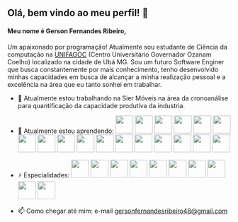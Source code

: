 ## Olá, bem vindo ao meu perfil! 👋

#### Meu nome é Gerson Fernandes Ribeiro,
Um apaixonado por programação! Atualmente sou estudante de Ciência da computação na [UNIFAGOC](https://www.google.com/maps/place/UNIFAGOC+-+Centro+Universit%C3%A1rio+Governador+Ozanam+Coelho/@-21.1101108,-42.9599958,17z/data=!3m1!4b1!4m6!3m5!1s0xa31b93349a8239:0x398e6341fcf9a284!8m2!3d-21.1101108!4d-42.9574209!16s%2Fg%2F11f2b0w2w0?authuser=0&entry=ttu&g_ep=EgoyMDI0MDgyMS4wIKXMDSoASAFQAw%3D%3D) (Centro Universitário Governador Ozanam Coelho) localizado na cidade de Ubá MG.
Sou um futuro Software Enginer que busca constantemente por mais conhecimento, tenho desenvolvido minhas capacidades em busca de alcançar a minha realização pessoal e a excelência na área que eu tanto sonhei em trabalhar.


- 🔭 Atualmente estou trabalhando na Sier Móveis na área da cronoanálise para quantificação da capacidade produtiva da industria.
- 🌱 Atualmente estou aprendendo:
            <img src="https://cdn.jsdelivr.net/gh/devicons/devicon@latest/icons/spring/spring-original-wordmark.svg" width="40" height="40"/>
            <img src="https://cdn.jsdelivr.net/gh/devicons/devicon@latest/icons/amazonwebservices/amazonwebservices-original-wordmark.svg" width="40" height="40"/>
            <img src="https://cdn.jsdelivr.net/gh/devicons/devicon@latest/icons/angular/angular-original-wordmark.svg" width="40" height="40"/>
            <img src="https://cdn.jsdelivr.net/gh/devicons/devicon@latest/icons/swagger/swagger-original-wordmark.svg" width="40" height="40"/>
            <img src="https://cdn.jsdelivr.net/gh/devicons/devicon@latest/icons/docker/docker-original-wordmark.svg" width="40" height="40"/>
            <img src="https://cdn.jsdelivr.net/gh/devicons/devicon@latest/icons/postman/postman-original-wordmark.svg" width="40" height="40"/>
            <img src="https://cdn.jsdelivr.net/gh/devicons/devicon@latest/icons/git/git-original.svg" width="40" height="40"/>
            <img src="https://cdn.jsdelivr.net/gh/devicons/devicon@latest/icons/gradle/gradle-original-wordmark.svg" width="40" height="40"/>
            <img src="https://cdn.jsdelivr.net/gh/devicons/devicon@latest/icons/maven/maven-original-wordmark.svg" width="40" height="40"/>
            <img src="https://cdn.jsdelivr.net/gh/devicons/devicon@latest/icons/heroku/heroku-original-wordmark.svg" width="40" height="40"/>
            <img src="https://cdn.jsdelivr.net/gh/devicons/devicon@latest/icons/karma/karma-original.svg" width="40" height="40"/>
            <img src="https://cdn.jsdelivr.net/gh/devicons/devicon@latest/icons/kotlin/kotlin-original.svg" width="40" height="40"/>
            <img src="https://cdn.jsdelivr.net/gh/devicons/devicon@latest/icons/nodejs/nodejs-original-wordmark.svg" width="40" height="40"/>
            <img src="https://cdn.jsdelivr.net/gh/devicons/devicon@latest/icons/rabbitmq/rabbitmq-original.svg" width="40" height="40"/>
            <img src="https://cdn.jsdelivr.net/gh/devicons/devicon@latest/icons/railway/railway-original-wordmark.svg" width="40" height="40"/>
            <img src="https://cdn.jsdelivr.net/gh/devicons/devicon@latest/icons/vuejs/vuejs-original-wordmark.svg" width="40" height="40"/>
            <img src="https://cdn.jsdelivr.net/gh/devicons/devicon@latest/icons/vitejs/vitejs-original.svg" width="40" height="40"/>

- ⚡ Especialidades: 
            <img src="https://cdn.jsdelivr.net/gh/devicons/devicon@latest/icons/java/java-original-wordmark.svg" width="40" height="40"/>
            <img src="https://cdn.jsdelivr.net/gh/devicons/devicon@latest/icons/intellij/intellij-original.svg" width="40" height="40"/>
            <img src="https://cdn.jsdelivr.net/gh/devicons/devicon@latest/icons/postgresql/postgresql-original-wordmark.svg" width="40" height="40"/>
            <img src="https://cdn.jsdelivr.net/gh/devicons/devicon@latest/icons/mysql/mysql-original-wordmark.svg" width="40" height="40"/>
            <img src="https://cdn.jsdelivr.net/gh/devicons/devicon@latest/icons/anaconda/anaconda-original.svg" width="40" height="40"/>
            <img src="https://cdn.jsdelivr.net/gh/devicons/devicon@latest/icons/jupyter/jupyter-original-wordmark.svg" width="40" height="40"/>
            <img src="https://cdn.jsdelivr.net/gh/devicons/devicon@latest/icons/python/python-original.svg" width="40" height="40"/>
            <img src="https://cdn.jsdelivr.net/gh/devicons/devicon@latest/icons/flask/flask-original-wordmark.svg" width="40" height="40"/>
            <img src="https://cdn.jsdelivr.net/gh/devicons/devicon@latest/icons/github/github-original-wordmark.svg" width="40" height="40"/>
            <img src="https://cdn.jsdelivr.net/gh/devicons/devicon@latest/icons/vscode/vscode-original.svg" width="40" height="40"/>
          
- 📫 Como chegar até mim: e-mail gersonfernandesribeiro48@gmail.com




<!--
**gersonfribeiro/gersonfribeiro** is a ✨ _special_ ✨ repository because its `README.md` (this file) appears on your GitHub profile.

Here are some ideas to get you started:

-->
